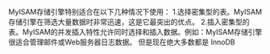 MyISAM存储引擎特别适合在以下几种情况下使用： 1.选择密集型的表。MyISAM存储引擎在筛选大量数据时非常迅速，这是它最突出的优点。 2.插入密集型的表。MyISAM的并发插入特性允许同时选择和插入数据。例如：MyISAM存储引擎很适合管理邮件或Web服务器日志数据。 但是现在绝大多数都是 InnoDB